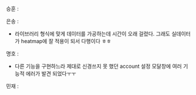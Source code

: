 승훈 :

은송 :  
- 라이브러리 형식에 맞게 데이터를 가공하는데 시간이 오래 걸렸다. 그래도 실데이터가 heatmap에 잘 적용이 되서 다행이다 ㅎㅎ


명호 :  
- 다른 기능을 구현하느라 제대로 신경쓰지 못 했던 account 설정 모달창에 여러 기능적 에러가 발견 되었다ㅜㅜ

민재 :
